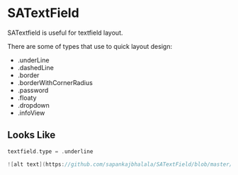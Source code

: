# SATextField

SATextfield is useful for textfield layout.

There are some of types that use to quick layout design:

* .underLine
* .dashedLine
* .border
* .borderWithCornerRadius
* .password
* .floaty
* .dropdown
* .infoView

## Looks Like

```swift
textfield.type = .underline

![alt text](https://github.com/sapankajbhalala/SATextField/blob/master/SATextfield/SATextfieldEx/Resources/Images/SATextfield_Underline.png)
```

